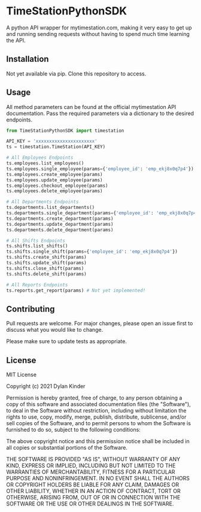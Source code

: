 # TimeStationPythonSDK

A python API wrapper for mytimestation.com, making it very easy to get up and running sending requests without having to spend much time learning the API.

## Installation

Not yet available via pip. Clone this repository to access.

## Usage

All method parameters can be found at the official mytimestation API documentation.
Pass the required parameters via a dictionary to the desired endpoints.

```python
from TimeStationPythonSDK import timestation 

API_KEY = 'xxxxxxxxxxxxxxxxxxxxxx'
ts = timestation.TimeStation(API_KEY)

# All Employees Endpoints
ts.employees.list_employees()
ts.employees.single_employee(params={'employee_id': 'emp_ekj8x0q7p4'})
ts.employees.create_employee(params)
ts.employees.update_employee(params)
ts.employees.checkout_employee(params)
ts.employees.delete_employee(params)

# All Departments Endpoints
ts.departments.list_departments()
ts.departments.single_department(params={'employee_id': 'emp_ekj8x0q7p4'})
ts.departments.create_department(params)
ts.departments.update_department(params)
ts.departments.delete_department(params)

# All Shifts Endpoints
ts.shifts.list_shifts()
ts.shifts.single_shift(params={'employee_id': 'emp_ekj8x0q7p4'})
ts.shifts.create_shift(params)
ts.shifts.update_shift(params)
ts.shifts.close_shift(params)
ts.shifts.delete_shift(params)

# All Reports Endpoints
ts.reports.get_report(params) # Not yet implemented!
```

## Contributing
Pull requests are welcome. For major changes, please open an issue first to discuss what you would like to change.

Please make sure to update tests as appropriate.

## License
MIT License

Copyright (c) 2021 Dylan Kinder

Permission is hereby granted, free of charge, to any person obtaining a copy
of this software and associated documentation files (the "Software"), to deal
in the Software without restriction, including without limitation the rights
to use, copy, modify, merge, publish, distribute, sublicense, and/or sell
copies of the Software, and to permit persons to whom the Software is
furnished to do so, subject to the following conditions:

The above copyright notice and this permission notice shall be included in all
copies or substantial portions of the Software.

THE SOFTWARE IS PROVIDED "AS IS", WITHOUT WARRANTY OF ANY KIND, EXPRESS OR
IMPLIED, INCLUDING BUT NOT LIMITED TO THE WARRANTIES OF MERCHANTABILITY,
FITNESS FOR A PARTICULAR PURPOSE AND NONINFRINGEMENT. IN NO EVENT SHALL THE
AUTHORS OR COPYRIGHT HOLDERS BE LIABLE FOR ANY CLAIM, DAMAGES OR OTHER
LIABILITY, WHETHER IN AN ACTION OF CONTRACT, TORT OR OTHERWISE, ARISING FROM,
OUT OF OR IN CONNECTION WITH THE SOFTWARE OR THE USE OR OTHER DEALINGS IN THE
SOFTWARE.
